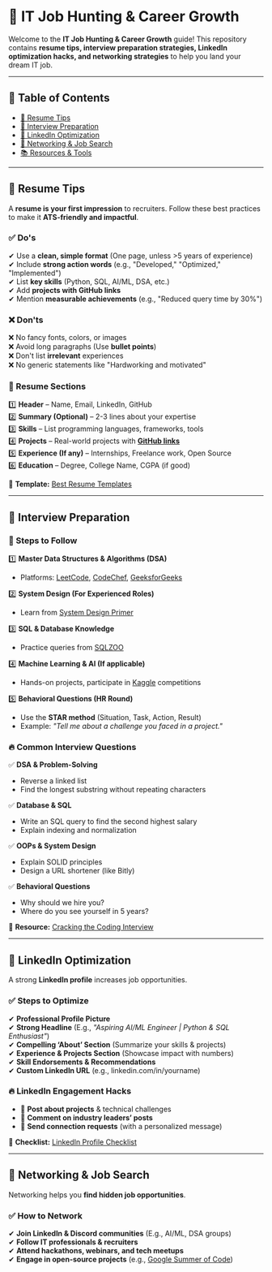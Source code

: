 # 🚀 IT Job Hunting & Career Growth  

Welcome to the **IT Job Hunting & Career Growth** guide! This repository contains **resume tips, interview preparation strategies, LinkedIn optimization hacks, and networking strategies** to help you land your dream IT job.  

---

## 📌 Table of Contents  

- [📖 Resume Tips](#-resume-tips)  
- [🎯 Interview Preparation](#-interview-preparation)  
- [💼 LinkedIn Optimization](#-linkedin-optimization)  
- [🤝 Networking & Job Search](#-networking--job-search)  
- [📚 Resources & Tools](#-resources--tools)  

---

## 📖 Resume Tips  

A **resume is your first impression** to recruiters. Follow these best practices to make it **ATS-friendly and impactful**.  

### ✅ Do's  
✔ Use a **clean, simple format** (One page, unless >5 years of experience)  
✔ Include **strong action words** (e.g., "Developed," "Optimized," "Implemented")  
✔ List **key skills** (Python, SQL, AI/ML, DSA, etc.)  
✔ Add **projects with GitHub links**  
✔ Mention **measurable achievements** (e.g., "Reduced query time by 30%")  

### ❌ Don'ts  
❌ No fancy fonts, colors, or images  
❌ Avoid long paragraphs (Use **bullet points**)  
❌ Don't list **irrelevant** experiences  
❌ No generic statements like "Hardworking and motivated"  

### 📌 Resume Sections  
1️⃣ **Header** – Name, Email, LinkedIn, GitHub  
2️⃣ **Summary (Optional)** – 2-3 lines about your expertise  
3️⃣ **Skills** – List programming languages, frameworks, tools  
4️⃣ **Projects** – Real-world projects with **[GitHub links](https://github.com/)**  
5️⃣ **Experience (If any)** – Internships, Freelance work, Open Source  
6️⃣ **Education** – Degree, College Name, CGPA (if good)  

📌 **Template:** [Best Resume Templates](https://www.overleaf.com/latex/templates/software-engineer-resume/gqvhjwnndkfn)  

---

## 🎯 Interview Preparation  

### 📌 Steps to Follow  
1️⃣ **Master Data Structures & Algorithms (DSA)**  
   - Platforms: [LeetCode](https://leetcode.com/), [CodeChef](https://www.codechef.com/), [GeeksforGeeks](https://www.geeksforgeeks.org/)  

2️⃣ **System Design (For Experienced Roles)**  
   - Learn from [System Design Primer](https://github.com/donnemartin/system-design-primer)  

3️⃣ **SQL & Database Knowledge**  
   - Practice queries from [SQLZOO](https://sqlzoo.net/)  

4️⃣ **Machine Learning & AI (If applicable)**  
   - Hands-on projects, participate in [Kaggle](https://www.kaggle.com/) competitions  

5️⃣ **Behavioral Questions (HR Round)**  
   - Use the **STAR method** (Situation, Task, Action, Result)  
   - Example: *"Tell me about a challenge you faced in a project."*  

### 🔥 Common Interview Questions  
✅ **DSA & Problem-Solving**  
- Reverse a linked list  
- Find the longest substring without repeating characters  

✅ **Database & SQL**  
- Write an SQL query to find the second highest salary  
- Explain indexing and normalization  

✅ **OOPs & System Design**  
- Explain SOLID principles  
- Design a URL shortener (like Bitly)  

✅ **Behavioral Questions**  
- Why should we hire you?  
- Where do you see yourself in 5 years?  

📌 **Resource:** [Cracking the Coding Interview](https://www.amazon.com/Cracking-Coding-Interview-Programming-Questions/dp/0984782850)  

---

## 💼 LinkedIn Optimization  

A strong **LinkedIn profile** increases job opportunities.  

### ✅ Steps to Optimize  
✔ **Professional Profile Picture**  
✔ **Strong Headline** (E.g., *"Aspiring AI/ML Engineer | Python & SQL Enthusiast"*)  
✔ **Compelling ‘About’ Section** (Summarize your skills & projects)  
✔ **Experience & Projects Section** (Showcase impact with numbers)  
✔ **Skill Endorsements & Recommendations**  
✔ **Custom LinkedIn URL** (e.g., linkedin.com/in/yourname)  

### 🔥 LinkedIn Engagement Hacks  
- 📝 **Post about projects** & technical challenges  
- 🎯 **Comment on industry leaders’ posts**  
- 📩 **Send connection requests** (with a personalized message)  

📌 **Checklist:** [LinkedIn Profile Checklist](https://www.linkedin.com/pulse/ultimate-linkedin-profile-checklist-job-seekers-kyle-elliott/)  

---

## 🤝 Networking & Job Search  

Networking helps you **find hidden job opportunities**.  

### ✅ How to Network  
✔ **Join LinkedIn & Discord communities** (E.g., AI/ML, DSA groups)  
✔ **Follow IT professionals & recruiters**  
✔ **Attend hackathons, webinars, and tech meetups**  
✔ **Engage in open-source projects** (e.g., [Google Summer of Code](https://summerofcode.withgoogle.com/))  


